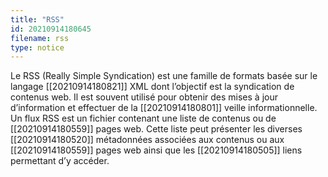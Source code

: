 ```yaml
---
title: "RSS"
id: 20210914180645
filename: rss
type: notice
---
```


Le RSS (Really Simple Syndication) est une famille de formats basée sur le langage [[20210914180821]] XML dont l’objectif est la syndication de contenus web. Il est souvent utilisé pour obtenir des mises à jour d’information et effectuer de la [[20210914180801]] veille informationnelle. 
Un flux RSS est un fichier contenant une liste de contenus ou de [[20210914180559]] pages web. Cette liste peut présenter les diverses [[20210914180520]] métadonnées associées aux contenus ou aux [[20210914180559]] pages web ainsi que les [[20210914180505]] liens permettant d’y accéder.

